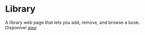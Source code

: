# Library
  A library web page that lets you add, remove, and browse a book. Disponível [aqui](https://yagobmarques.github.io/Library/)
